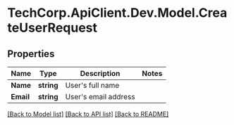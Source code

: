 # TechCorp.ApiClient.Dev.Model.CreateUserRequest

## Properties

Name | Type | Description | Notes
------------ | ------------- | ------------- | -------------
**Name** | **string** | User&#39;s full name | 
**Email** | **string** | User&#39;s email address | 

[[Back to Model list]](../../README.md#documentation-for-models) [[Back to API list]](../../README.md#documentation-for-api-endpoints) [[Back to README]](../../README.md)

